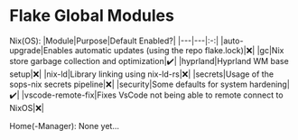 # Flake Global Modules

Nix(OS):
|Module|Purpose|Default Enabled?|
|---|---|:-:|
|auto-upgrade|Enables automatic updates (using the repo flake.lock)|:x:|
|gc|Nix store garbage collection and optimization|:heavy_check_mark:|
|hyprland|Hyprland WM base setup|:x:|
|nix-ld|Library linking using nix-ld-rs|:x:|
|secrets|Usage of the sops-nix secrets pipeline|:x:|
|security|Some defaults for system hardening|:heavy_check_mark:|
|vscode-remote-fix|Fixes VsCode not being able to remote connect to NixOS|:x:|

Home(-Manager):
None yet...
